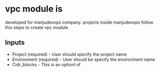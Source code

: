 # vpc module is 
developed for manjudevops company. projects inside manjudevops follow this steps to create vpc module

## Inputs

* Project (required) - User should specify the project name
* Environment (required) - User should be specify the environment name
* Cidr_bloicks - This is an optionl of 